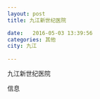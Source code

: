 ```yaml
--- 
layout: post 
title: 九江新世纪医院

date:   2016-05-03 13:39:56 
categories: 其他  
city: 九江
  
--- 
```

   
九江新世纪医院

信息

